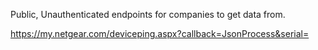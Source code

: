 Public, Unauthenticated endpoints for companies to get data from.

https://my.netgear.com/deviceping.aspx?callback=JsonProcess&serial=<yourSerialHere>

